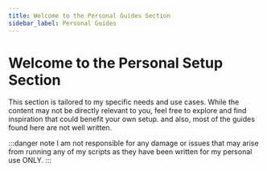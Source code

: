 ```yaml
---
title: Welcome to the Personal Guides Section
sidebar_label: Personal Guides
---
```


# Welcome to the Personal Setup Section

This section is tailored to my specific needs and use cases. While the content may not be directly relevant to you, feel free to explore and find inspiration that could benefit your own setup. and also, most of the guides found here are not well written.

:::danger note
I am not responsible for any damage or issues that may arise from running any of my scripts as they have been written for my personal use ONLY.
:::

